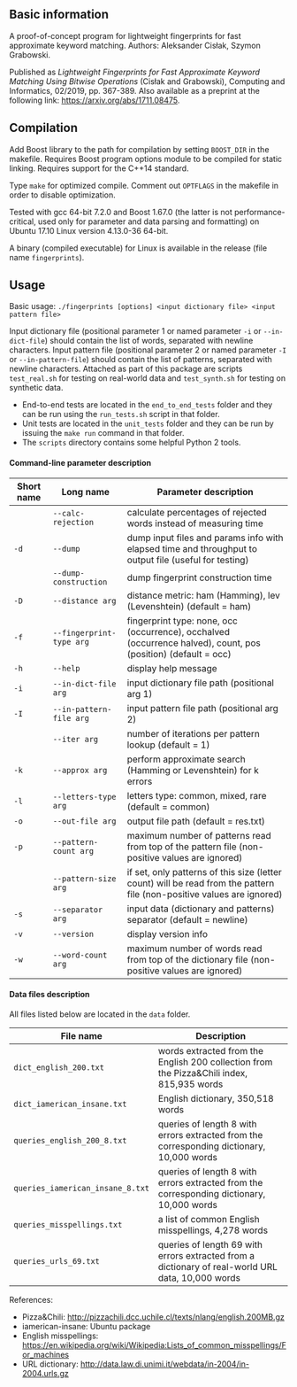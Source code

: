 ## Basic information

A proof-of-concept program for lightweight fingerprints for fast approximate keyword matching. Authors: Aleksander Cisłak, Szymon Grabowski.

Published as *Lightweight Fingerprints for Fast Approximate Keyword Matching Using Bitwise Operations* (Cisłak and Grabowski), Computing and Informatics, 02/2019, pp. 367-389.
Also available as a preprint at the following link: https://arxiv.org/abs/1711.08475.

## Compilation

Add Boost library to the path for compilation by setting `BOOST_DIR` in the makefile. 
Requires Boost program options module to be compiled for static linking.
Requires support for the C++14 standard.

Type `make` for optimized compile.
Comment out `OPTFLAGS` in the makefile in order to disable optimization.

Tested with gcc 64-bit 7.2.0 and Boost 1.67.0 (the latter is not performance-critical, used only for parameter and data parsing and formatting) on Ubuntu 17.10 Linux version 4.13.0-36 64-bit.

A binary (compiled executable) for Linux is available in the release (file name `fingerprints`).

## Usage

Basic usage: `./fingerprints [options] <input dictionary file> <input pattern file>`

Input dictionary file (positional parameter 1 or named parameter `-i` or `--in-dict-file`) should contain the list of words, separated with newline characters.
Input pattern file (positional parameter 2 or named parameter `-I` or `--in-pattern-file`) should contain the list of patterns, separated with newline characters.
Attached as part of this package are scripts `test_real.sh` for testing on real-world data and `test_synth.sh` for testing on synthetic data.

* End-to-end tests are located in the `end_to_end_tests` folder and they can be run using the `run_tests.sh` script in that folder.
* Unit tests are located in the `unit_tests` folder and they can be run by issuing the `make run` command in that folder.
* The `scripts` directory contains some helpful Python 2 tools.

#### Command-line parameter description

Short name | Long name                | Parameter description
---------- | ------------------------ | ---------------------
&nbsp;     | `--calc-rejection`       | calculate percentages of rejected words instead of measuring time
`-d`       | `--dump`                 | dump input files and params info with elapsed time and throughput to output file (useful for testing)
&nbsp;     | `--dump-construction`    | dump fingerprint construction time
`-D`       | `--distance arg`         | distance metric: ham (Hamming), lev (Levenshtein) (default = ham)
`-f`       | `--fingerprint-type arg` | fingerprint type: none, occ (occurrence), occhalved (occurrence halved), count, pos (position) (default = occ)
`-h`       | `--help`                 | display help message
`-i`       | `--in-dict-file arg`     | input dictionary file path (positional arg 1)
`-I`       | `--in-pattern-file arg`  | input pattern file path (positional arg 2)
&nbsp;     | `--iter arg`             | number of iterations per pattern lookup (default = 1)
`-k`       | `--approx arg`           | perform approximate search (Hamming or Levenshtein) for k errors
`-l`       | `--letters-type arg`     | letters type: common, mixed, rare (default = common)
`-o`       | `--out-file arg`         | output file path (default = res.txt)
`-p`       | `--pattern-count arg`    | maximum number of patterns read from top of the pattern file (non-positive values are ignored)
&nbsp;     | `--pattern-size arg`     | if set, only patterns of this size (letter count) will be read from the pattern file (non-positive values are ignored)
`-s`       | `--separator arg`        | input data (dictionary and patterns) separator (default = newline)
`-v`       | `--version`              | display version info
`-w`       | `--word-count arg`       | maximum number of words read from top of the dictionary file (non-positive values are ignored)

#### Data files description

All files listed below are located in the `data` folder.

File name                        | Description
-------------------------------- | -------------------
`dict_english_200.txt`           | words extracted from the English 200 collection from the Pizza&Chili index, 815,935 words
`dict_iamerican_insane.txt`      | English dictionary, 350,518 words
`queries_english_200_8.txt`      | queries of length 8 with errors extracted from the corresponding dictionary, 10,000 words
`queries_iamerican_insane_8.txt` | queries of length 8 with errors extracted from the corresponding dictionary, 10,000 words
`queries_misspellings.txt`       | a list of common English misspellings, 4,278 words
`queries_urls_69.txt`            | queries of length 69 with errors extracted from a dictionary of real-world URL data, 10,000 words

References:

* Pizza&Chili: http://pizzachili.dcc.uchile.cl/texts/nlang/english.200MB.gz
* iamerican-insane: Ubuntu package
* English misspellings: https://en.wikipedia.org/wiki/Wikipedia:Lists_of_common_misspellings/For_machines
* URL dictionary: http://data.law.di.unimi.it/webdata/in-2004/in-2004.urls.gz
